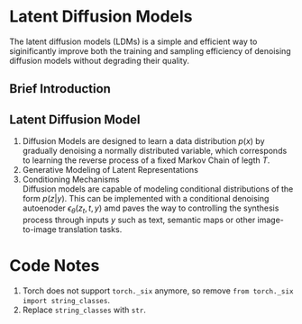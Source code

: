 # Latent Diffusion Models
The latent diffusion models (LDMs) is a simple and efficient way to siginificantly improve both the training and sampling efficiency of denoising diffusion models without degrading their quality. 

## Brief Introduction


## Latent Diffusion Model
1. Diffusion Models are designed to learn a data distribution $p(x)$ by gradually denoising a normally distributed variable, which corresponds to learning the reverse process of a fixed Markov Chain of legth $T$. 
2. Generative Modeling of Latent Representations
3. Conditioning Mechanisms \
    Diffusion models are capable of modeling conditional distributions of the form $p(z|y)$. This can be implemented with a conditional denoising autoenoder $\epsilon_\theta(z_t, t, y)$ amd paves the way to controlling the synthesis process through inputs $y$ such as text, semantic maps or other image-to-image translation tasks. 



# Code Notes
1. Torch does not support `torch._six` anymore, so remove `from torch._six import string_classes`.
2. Replace `string_classes` with `str`. 
